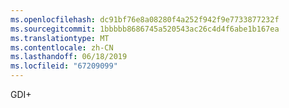 ```yaml
---
ms.openlocfilehash: dc91bf76e8a08280f4a252f942f9e7733877232f
ms.sourcegitcommit: 1bbbbb8686745a520543ac26c4d4f6abe1b167ea
ms.translationtype: MT
ms.contentlocale: zh-CN
ms.lasthandoff: 06/18/2019
ms.locfileid: "67209099"
---
```

GDI\+
